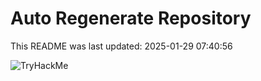 # Auto Regenerate Repository

This README was last updated: 2025-01-29 07:40:56

 ![TryHackMe](https://tryhackme.com/badge/533634)